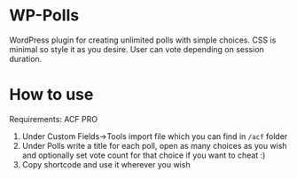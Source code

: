 # WP-Polls

WordPress plugin for creating unlimited polls with simple choices. CSS is minimal so style it as you desire. User can vote depending on session duration.

# How to use

Requirements: ACF PRO

1. Under Custom Fields->Tools import file which you can find in `/acf` folder
2. Under Polls write a title for each poll, open as many choices as you wish and optionally set vote count for that choice if you want to cheat :)
3. Copy shortcode and use it wherever you wish
